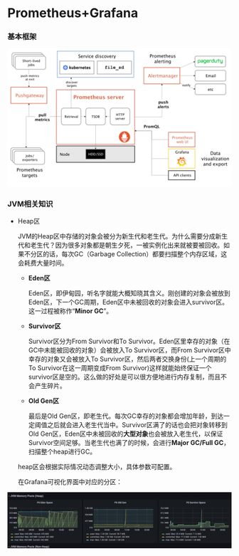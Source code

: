 # Prometheus+Grafana

### 基本框架

![1174516-fa12369d3edc1c28](https://raw.githubusercontent.com/Okabe-Rintarou-0/web-images/master/books/1174516-fa12369d3edc1c28.310hunqz0pa0.webp)

### JVM相关知识

+ Heap区

  JVM的Heap区中存储的对象会被分为新生代和老生代。为什么需要分成新生代和老生代？因为很多对象都是朝生夕死，一被实例化出来就被要被回收。如果不分区的话，每次GC（Garbage Collection）都要扫描整个内存区域，这会耗费大量时间。

  + **Eden区**

    Eden区，即伊甸园，听名字就能大概知晓其含义。刚创建的对象会被放到Eden区，下一个GC周期，Eden区中未被回收的对象会进入survivor区。这一过程被称作“**Minor GC**”。

  + **Survivor区**

    Survivor区分为From Survivor和To Survivor。Eden区里幸存的对象（在GC中未能被回收的对象）会被放入To Survivor区，而From Survivor区中幸存的对象又会被放入To Survivor区，然后两者交换身份(上一个周期的To Survivor在这一周期变成From Survivor)这样就能始终保证一个survivor区是空的。这么做的好处是可以很方便地进行内存复制，而且不会产生碎片。

  + **Old Gen区**

    最后是Old Gen区，即老生代。每次GC幸存的对象都会增加年龄，到达一定阈值之后就会进入老生代当中。Survivor区满了的话也会把对象转移到Old Gen区，Eden区中未被回收的**大型对象**也会被放入老生代，以保证Survivor空间足够。当老生代也满了的时候，会进行**Major GC/Full GC**，扫描整个heap进行GC。

  heap区会根据实际情况动态调整大小，具体参数可配置。

  在Grafana可视化界面中对应的分区：

![QQ截图20210912223448](https://raw.githubusercontent.com/Okabe-Rintarou-0/web-images/master/books/QQ截图20210912223448.7iz8li7et2o0.png)


